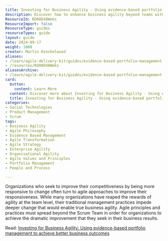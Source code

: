 ```yaml
---
title: Investing for Business Agility - Using evidence-based portfolio management to achieve better business outcomes
description: Discover how to enhance business agility beyond teams with evidence-based portfolio management for improved competitiveness and responsiveness.
ResourceId: KD08D48Weks
ResourceImport: false
ResourceType: guides
resourceTypes: guide
layout: guide
date: 2024-09-17
weight: 1000
creator: Martin Hinshelwood
aliases:
- /learn/agile-delivery-kit/guides/evidence-based-portfolio-management
- /resources/KD08D48Weks
aliasesArchive:
- /learn/agile-delivery-kit/guides/evidence-based-portfolio-management
card:
  button:
    content: Learn More
  content: Discover more about Investing for Business Agility - Using evidence-based portfolio management to achieve better business outcomes and how it can help you in your Agile journey!
  title: Investing for Business Agility - Using evidence-based portfolio management to achieve better business outcomes
categories:
- Social Technologies
- Product Management
- Scrum
tags:
- Business Agility
- Agile Philosophy
- Evidence Based Management
- Agile Transformation
- Agile Strategy
- Enterprise Agility
- Organisational Agility
- Agile Values and Principles
- Portfolio Management
- People and Process

---
```

Organizations who seek to improve their competitiveness by being more responsive to change often turn to agile approaches to improve their responsiveness. While many organizations have reaped the rewards of agility at the team level, their traditional management practices impede deeper change that would enable true business agility. Agile principles and practices must spread beyond the Scrum Team in order for organizations to achieve the dramatic improvement that they seek in their business results.

Read: [Investing for Business Agility: Using evidence-based portfolio management to achieve better business outcomes](https://scrum.org/resources/investing-business-agility)
